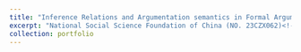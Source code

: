 ```yaml
---
title: "Inference Relations and Argumentation semantics in Formal Argumentation"
excerpt: "National Social Science Foundation of China (NO. 23CZX062)<!-- <br/><img src='/images/500x300.png'> -->"
collection: portfolio
---
```


<!-- This is an item in your portfolio. It can be have images or nice text. If you name the file .md, it will be parsed as markdown. If you name the file .html, it will be parsed as HTML.  -->
